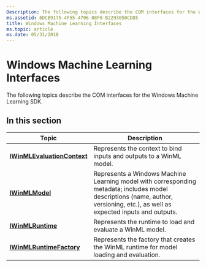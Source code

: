 ```yaml
---
Description: The following topics describe the COM interfaces for the Windows Machine Learning SDK.
ms.assetid: 6DCB9175-4F55-4706-88F0-B2293050CD85
title: Windows Machine Learning Interfaces
ms.topic: article
ms.date: 05/31/2018
---
```


# Windows Machine Learning Interfaces

The following topics describe the COM interfaces for the Windows Machine Learning SDK.

## In this section



| Topic                                                                             | Description                                                                                                                                                                                |
|-----------------------------------------------------------------------------------|--------------------------------------------------------------------------------------------------------------------------------------------------------------------------------------------|
| [**IWinMLEvaluationContext**](/windows/win32/api/winml/nn-winml-iwinmlevaluationcontext)<br/> | Represents the context to bind inputs and outputs to a WinML model.<br/>                                                                                                             |
| [**IWinMLModel**](/windows/win32/api/winml/nn-winml-iwinmlmodel)<br/>                         | Represents a Windows Machine Learning model with corresponding metadata; includes model descriptions (name, author, versioning, etc.), as well as expected inputs and outputs. <br/> |
| [**IWinMLRuntime**](/windows/win32/api/winml/nn-winml-iwinmlruntime)<br/>                     | Represents the runtime to load and evaluate a WinML model.<br/>                                                                                                                      |
| [**IWinMLRuntimeFactory**](/windows/win32/api/winml/nn-winml-iwinmlruntimefactory)<br/>       | Represents the factory that creates the WinML runtime for model loading and evaluation.<br/>                                                                                         |



 

 

 